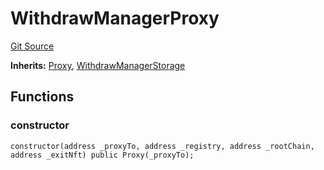 # WithdrawManagerProxy
[Git Source](https://github.com/TOKnetwork/contracts/blob/155f729fd8db0676297384375468d4d45b8aa44e/contracts/root/withdrawManager/WithdrawManagerProxy.sol)

**Inherits:**
[Proxy](/contracts/common/misc/Proxy.sol/contract.Proxy.md), [WithdrawManagerStorage](/contracts/root/withdrawManager/WithdrawManagerStorage.sol/contract.WithdrawManagerStorage.md)


## Functions
### constructor


```solidity
constructor(address _proxyTo, address _registry, address _rootChain, address _exitNft) public Proxy(_proxyTo);
```


